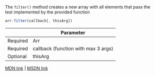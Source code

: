 The `filter()` method creates a new array with all elements that pass the test implemented by the provided function

```js
arr.filter(callback[, thisArg])
```

|          | Parameter                           |
|----------|-------------------------------------|
| Required | Arr                                 |
| Required | callback (function with max 3 args) |
| Optional | thisArg                             |

[MDN link](https://developer.mozilla.org/en-US/docs/Web/JavaScript/Reference/Global_Objects/Array/filter) | [MSDN link](https://msdn.microsoft.com/library/ff679973%28v=vs.94%29.aspx?f=255&MSPPError=-2147217396)